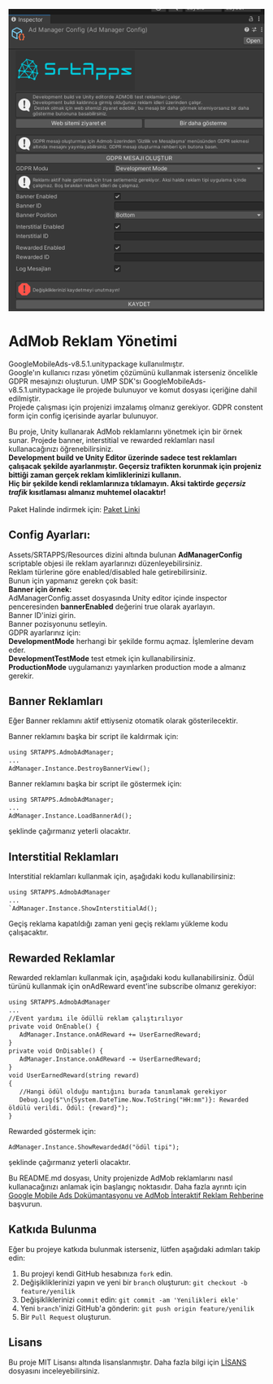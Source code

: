 ![Cover Image](https://raw.githubusercontent.com/ysalihtuncel/AdmobSample/main/Assets/SRTAPPS/Sprites/cover_new.png)

# AdMob Reklam Yönetimi
GoogleMobileAds-v8.5.1.unitypackage kullanıılmıştır.<br>
Google'ın kullanıcı rızası yönetim çözümünü kullanmak isterseniz öncelikle GDPR mesajınızı oluşturun. UMP SDK'sı GoogleMobileAds-v8.5.1.unitypackage ile projede bulunuyor ve komut dosyası içeriğine dahil edilmiştir.<br>
Projede çalışması için projenizi imzalamış olmanız gerekiyor. GDPR constent form için config içerisinde ayarlar bulunuyor.<br>

Bu proje, Unity kullanarak AdMob reklamlarını yönetmek için bir örnek sunar. Projede banner, interstitial ve rewarded reklamları nasıl kullanacağınızı öğrenebilirsiniz.<br>
**Development build ve Unity Editor üzerinde sadece test reklamları çalışacak şekilde ayarlanmıştır. Geçersiz trafikten korunmak için projeniz bittiği zaman gerçek reklam kimliklerinizi kullanın.<br>
Hiç bir şekilde kendi reklamlarınıza tıklamayın. Aksi taktirde _geçersiz trafik_ kısıtlaması almanız muhtemel olacaktır!**<br>
<br>
Paket Halinde indirmek için:
[Paket Linki](https://drive.google.com/file/d/11MObyy09AiQ9SFIMQC_3x9Ib9fEzFKXr/view?usp=sharing)<br>

## Config Ayarları:
Assets/SRTAPPS/Resources dizini altında bulunan **AdManagerConfig** scriptable objesi ile reklam ayarlarınızı düzenleyebilirsiniz.<br> Reklam türlerine göre enabled/disabled hale getirebilirsiniz.<br>
Bunun için yapmanız gerekn çok basit:<br>
  **Banner için örnek:**<br>
  AdManagerConfig.asset dosyasında Unity editor içinde inspector penceresinden **bannerEnabled** değerini true olarak ayarlayın.<br>
  Banner ID'inizi girin.<br>
  Banner pozisyonunu setleyin.<br>
GDPR ayarlarınız için:<br>
  **DevelopmentMode** herhangi bir şekilde formu açmaz. İşlemlerine devam eder.<br>
  **DevelopmentTestMode** test etmek için kullanabilirsiniz.<br>
  **ProductionMode** uygulamanızı yayınlarken production mode a almanız gerekir.<br>

## Banner Reklamları
Eğer Banner reklamını aktif ettiyseniz otomatik olarak gösterilecektir.<br>

Banner reklamını başka bir script ile kaldırmak için:<br>
```
using SRTAPPS.AdmobAdManager;
...
AdManager.Instance.DestroyBannerView();
```
Banner reklamını başka bir script ile göstermek için:<br>
```
using SRTAPPS.AdmobAdManager;
...
AdManager.Instance.LoadBannerAd();
```
şeklinde çağırmanız yeterli olacaktır.<br>

## Interstitial Reklamları
Interstitial reklamları kullanmak için, aşağıdaki kodu kullanabilirsiniz:<br>
```
using SRTAPPS.AdmobAdManager
...
`AdManager.Instance.ShowInterstitialAd();
```
Geçiş reklama kapatıldığı zaman yeni geçiş reklamı yükleme kodu çalışacaktır.<br>

## Rewarded Reklamlar
Rewarded reklamları kullanmak için, aşağıdaki kodu kullanabilirsiniz. Ödül türünü kullanmak için onAdReward event'ine subscribe olmanız gerekiyor:<br>
```
using SRTAPPS.AdmobAdManager
...
//Event yardımı ile ödüllü reklam çalıştırılıyor
private void OnEnable() {
   AdManager.Instance.onAdReward += UserEarnedReward;
}
private void OnDisable() {
   AdManager.Instance.onAdReward -= UserEarnedReward;
}
void UserEarnedReward(string reward)
{
   //Hangi ödül olduğu mantığını burada tanımlamak gerekiyor
   Debug.Log($"\n{System.DateTime.Now.ToString("HH:mm")}: Rewarded öldülü verildi. Ödül: {reward}");
}
```
Rewarded göstermek için:<br>
```
AdManager.Instance.ShowRewardedAd("ödül tipi");
```
şeklinde çağırmanız yeterli olacaktır.<br>


Bu README.md dosyası, Unity projenizde AdMob reklamlarını nasıl kullanacağınızı anlamak için başlangıç ​​noktasıdır. Daha fazla ayrıntı için [Google Mobile Ads Dokümantasyonu ve AdMob İnteraktif Reklam Rehberine](https://developers.google.com/admob/unity/quick-start) başvurun.

## Katkıda Bulunma

Eğer bu projeye katkıda bulunmak isterseniz, lütfen aşağıdaki adımları takip edin:

1. Bu projeyi kendi GitHub hesabınıza `fork` edin.
2. Değişikliklerinizi yapın ve yeni bir `branch` oluşturun: `git checkout -b feature/yenilik`
3. Değişikliklerinizi `commit` edin: `git commit -am 'Yenilikleri ekle'`
4. Yeni `branch`'inizi GitHub'a gönderin: `git push origin feature/yenilik`
5. Bir `Pull Request` oluşturun.

## Lisans

Bu proje MIT Lisansı altında lisanslanmıştır. Daha fazla bilgi için [LİSANS](LICENSE) dosyasını inceleyebilirsiniz.
